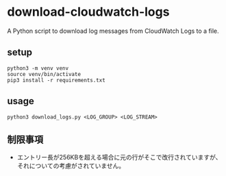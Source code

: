 # download-cloudwatch-logs
A Python script to download log messages from CloudWatch Logs to a file.

## setup
```
python3 -m venv venv
source venv/bin/activate
pip3 install -r requirements.txt
```

## usage
```
python3 download_logs.py <LOG_GROUP> <LOG_STREAM>
```

## 制限事項
* エントリー長が256KBを超える場合に元の行がそこで改行されていますが、それについての考慮がされていません。
